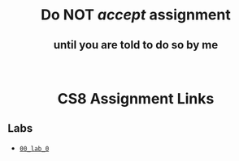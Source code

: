 # <p align="center">Do NOT _accept_ assignment </p>

## <p align="center">until you are told to do so by me</p>

<br/>

# <p align="center">CS8 Assignment Links</p>

## Labs

- [`00_lab_0`](assignments/00_lab_0/)
